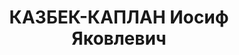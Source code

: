 ---
title: КАЗБЕК-КАПЛАН Иосиф Яковлевич
description: "22.06.1901, Одеська губернія м Одеса, єврей, освiта початкова, співробітник\
  \ органів державної безпеки, колишній член КП(б)У. \n  Арешт. 17.06.1937. Комісія\
  \ Голови Військової Колегії Верховного суду СРСР, НКВС, прокурора СРСР ст. 54-4\
  \ КК УРСР (допомога у здійсненні діяльності проти СРСР чи комуністичної системи),\
  \ ст. 54-11 КК УРСР (підготування до контрреволюційних злочинів), ст. 54-6 КК УРСР\
  \ (шпигунство) 29.10.1937 засуджений до ВМП, розстріляний 31.10.1937р., м. Київ"
---